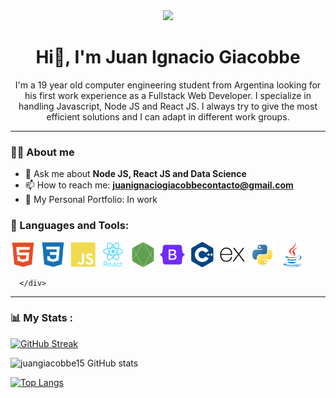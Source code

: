 <div id='header' align='center'>
    <img src='https://media.giphy.com/media/uurtMtTKqkJda4dk8Y/giphy-downsized-large.gif' width="200"/>
    <h1>Hi👋, I'm Juan Ignacio Giacobbe</h1>
    <p align='center'>I'm a 19 year old computer engineering student from Argentina looking for his first work experience as a Fullstack Web Developer. I specialize in handling Javascript, Node JS and React JS. I always try to give the most efficient solutions and I can adapt in different work groups.</p>
</div>

---

### 👨‍💻 About me

- 💬 Ask me about **Node JS, React JS and Data Science**
- 📫 How to reach me: **juanignaciogiacobbecontacto@gmail.com**
- 💼 My Personal Portfolio: In work

<div align="left">
    <h3>🔨 Languages and Tools:</h3>
    <div>
        <img src="https://github.com/devicons/devicon/blob/master/icons/html5/html5-plain.svg" title="HTML5" alt="HTML" width="40" height="40"/>&nbsp;
        <img src="https://github.com/devicons/devicon/blob/master/icons/css3/css3-plain.svg"  title="CSS3" alt="CSS" width="40" height="40"/>&nbsp;
        <img src="https://github.com/devicons/devicon/blob/master/icons/javascript/javascript-plain.svg" title="JavaScript" alt="JavaScript" width="40" height="40"/>&nbsp;
        <img src="https://github.com/devicons/devicon/blob/master/icons/react/react-original-wordmark.svg" title="React" alt="React" width="40" height="40"/>&nbsp;
        <img src="https://github.com/devicons/devicon/blob/master/icons/nodejs/nodejs-plain.svg" title="Node" alt="Node" width="40" height="40"/>&nbsp;
        <img src="https://github.com/devicons/devicon/blob/master/icons/bootstrap/bootstrap-plain.svg" title="Boostrap" alt="Boostrap" width="40" height="40"/>&nbsp;
        <img src="https://github.com/devicons/devicon/blob/master/icons/cplusplus/cplusplus-plain.svg" title="Cplusplus"  alt="Cplusplus" width="40" height="40"/>&nbsp;
        <img src="https://github.com/devicons/devicon/blob/master/icons/express/express-original.svg" title="Express"  alt="Express" width="40" height="40"/>&nbsp;
        <img src="https://github.com/devicons/devicon/blob/master/icons/python/python-original.svg" title="Python"  alt="Python" width="40" height="40"/>&nbsp;
        <img src="https://github.com/devicons/devicon/blob/master/icons/java/java-original.svg" title="Java"  alt="Java" width="40" height="40"/>&nbsp;
        
      </div>
</div>

---

### 📊 My Stats :

[![GitHub Streak](http://github-readme-streak-stats.herokuapp.com?user=juangiacobbe15&theme=dark)](https://git.io/streak-stats)

![juangiacobbe15 GitHub stats](https://github-readme-stats.vercel.app/api?username=juangiacobbe15&show_icons=true&theme=radical)

[![Top Langs](https://github-readme-stats.vercel.app/api/top-langs/?username=juangiacobbe15&theme=tokyonight)](https://github.com/anuraghazra/github-readme-stats)
